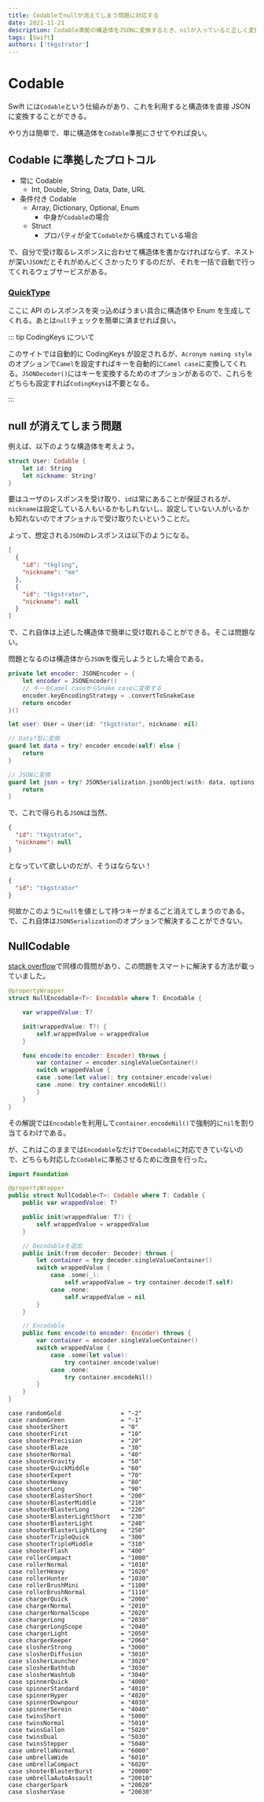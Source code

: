 ```yaml
---
title: Codableでnullが消えてしまう問題に対応する
date: 2021-11-21
description: Codable準拠の構造体をJSONに変換するとき、nilが入っていると正しく変換できない問題に対応します
tags: [Swift]
authors: ['tkgstrator']
---
```


# Codable

Swift には`Codable`という仕組みがあり、これを利用すると構造体を直接 JSON に変換することができる。

やり方は簡単で、単に構造体を`Codable`準拠にさせてやれば良い。

## Codable に準拠したプロトコル

- 常に Codable
  - Int, Double, String, Data, Date, URL
- 条件付き Codable
  - Array, Dictionary, Optional, Enum
    - 中身が`Codable`の場合
  - Struct
    - プロパティが全て`Codable`から構成されている場合

で、自分で受け取るレスポンスに合わせて構造体を書かなければならず、ネストが深い`JSON`だとそれがめんどくさかったりするのだが、それを一括で自動で行ってくれるウェブサービスがある。

### [QuickType](https://app.quicktype.io/)

ここに API のレスポンスを突っ込めばうまい具合に構造体や Enum を生成してくれる。あとは`null`チェックを簡単に済ませれば良い。

::: tip CodingKeys について

このサイトでは自動的に CodingKeys が設定されるが、`Acronym naming style`のオプションで`Camel`を設定すればキーを自動的に`Camel case`に変換してくれる。`JSONDecoder()`にはキーを変換するためのオプションがあるので、これらをどちらも設定すれば`CodingKeys`は不要となる。

:::

## null が消えてしまう問題

例えば、以下のような構造体を考えよう。

```swift
struct User: Codable {
    let id: String
    let nickname: String?
}
```

要はユーザのレスポンスを受け取り、`id`は常にあることが保証されるが、`nickname`は設定している人もいるかもしれないし、設定していない人がいるかも知れないのでオプショナルで受け取りたいということだ。

よって、想定される`JSON`のレスポンスは以下のようになる。

```json
[
  {
    "id": "tkgling",
    "nickname": "me"
  },
  {
    "id": "tkgstrator",
    "nickname": null
  }
]
```

で、これ自体は上述した構造体で簡単に受け取れることができる。そこは問題ない。

問題となるのは構造体から`JSON`を復元しようとした場合である。

```swift
private let encoder: JSONEncoder = {
    let encoder = JSONEncoder()
    // キーをCamel caseからSnake caseに変換する
    encoder.keyEncodingStrategy = .convertToSnakeCase
    return encoder
}()

let user: User = User(id: "tkgstrator", nickname: nil)

// Data?型に変換
guard let data = try? encoder.encode(self) else {
    return
}

// JSONに変換
guard let json = try? JSONSerialization.jsonObject(with: data, options: []) else {
    return
}
```

で、これで得られる`JSON`は当然、

```json
{
  "id": "tkgstrator",
  "nickname": null
}
```

となっていて欲しいのだが、そうはならない！

```json
{
  "id": "tkgstrator"
}
```

何故かこのように`null`を値として持つキーがまるごと消えてしまうのである。で、これ自体は`JSONSerialization`のオプションで解決することができない。

## NullCodable

[stack overflow](https://stackoverflow.com/questions/47266862/encode-nil-value-as-null-with-jsonencoder)で同様の質問があり、この問題をスマートに解決する方法が載っていました。

```swift
@propertyWrapper
struct NullEncodable<T>: Encodable where T: Encodable {

    var wrappedValue: T?

    init(wrappedValue: T?) {
        self.wrappedValue = wrappedValue
    }

    func encode(to encoder: Encoder) throws {
        var container = encoder.singleValueContainer()
        switch wrappedValue {
        case .some(let value): try container.encode(value)
        case .none: try container.encodeNil()
        }
    }
}
```

その解説では`Encodable`を利用して`container.encodeNil()`で強制的に`nil`を割り当てるわけである。

が、これはこのままでは`Encodable`なだけで`Decodable`に対応できていないので、どちらも対応した`Codable`に準拠させるために改良を行った。

```swift
import Foundation

@propertyWrapper
public struct NullCodable<T>: Codable where T: Codable {
    public var wrappedValue: T?

    public init(wrappedValue: T?) {
        self.wrappedValue = wrappedValue
    }

    // Decodableを追加
    public init(from decoder: Decoder) throws {
        let container = try decoder.singleValueContainer()
        switch wrappedValue {
            case .some(_):
                self.wrappedValue = try container.decode(T.self)
            case .none:
                self.wrappedValue = nil
        }
    }

    // Encodable
    public func encode(to encoder: Encoder) throws {
        var container = encoder.singleValueContainer()
        switch wrappedValue {
            case .some(let value):
                try container.encode(value)
            case .none:
                try container.encodeNil()
        }
    }
}
```

    case randomGold                 = "-2"
    case randomGreen                = "-1"
    case shooterShort               = "0"
    case shooterFirst               = "10"
    case shooterPrecision           = "20"
    case shooterBlaze               = "30"
    case shooterNormal              = "40"
    case shooterGravity             = "50"
    case shooterQuickMiddle         = "60"
    case shooterExpert              = "70"
    case shooterHeavy               = "80"
    case shooterLong                = "90"
    case shooterBlasterShort        = "200"
    case shooterBlasterMiddle       = "210"
    case shooterBlasterLong         = "220"
    case shooterBlasterLightShort   = "230"
    case shooterBlasterLight        = "240"
    case shooterBlasterLightLong    = "250"
    case shooterTripleQuick         = "300"
    case shooterTripleMiddle        = "310"
    case shooterFlash               = "400"
    case rollerCompact              = "1000"
    case rollerNormal               = "1010"
    case rollerHeavy                = "1020"
    case rollerHunter               = "1030"
    case rollerBrushMini            = "1100"
    case rollerBrushNormal          = "1110"
    case chargerQuick               = "2000"
    case chargerNormal              = "2010"
    case chargerNormalScope         = "2020"
    case chargerLong                = "2030"
    case chargerLongScope           = "2040"
    case chargerLight               = "2050"
    case chargerKeeper              = "2060"
    case slosherStrong              = "3000"
    case slosherDiffusion           = "3010"
    case slosherLauncher            = "3020"
    case slosherBathtub             = "3030"
    case slosherWashtub             = "3040"
    case spinnerQuick               = "4000"
    case spinnerStandard            = "4010"
    case spinnerHyper               = "4020"
    case spinnerDownpour            = "4030"
    case spinnerSerein              = "4040"
    case twinsShort                 = "5000"
    case twinsNormal                = "5010"
    case twinsGallon                = "5020"
    case twinsDual                  = "5030"
    case twinsStepper               = "5040"
    case umbrellaNormal             = "6000"
    case umbrellaWide               = "6010"
    case umbrellaCompact            = "6020"
    case shooterBlasterBurst        = "20000"
    case umbrellaAutoAssault        = "20010"
    case chargerSpark               = "20020"
    case slosherVase                = "20030"
